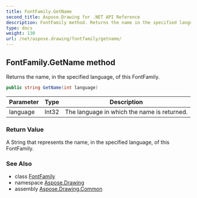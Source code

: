 ```yaml
---
title: FontFamily.GetName
second_title: Aspose.Drawing for .NET API Reference
description: FontFamily method. Returns the name in the specified language of this FontFamily
type: docs
weight: 130
url: /net/aspose.drawing/fontfamily/getname/
---
```

## FontFamily.GetName method

Returns the name, in the specified language, of this FontFamily.

```csharp
public string GetName(int language)
```

| Parameter | Type | Description |
| --- | --- | --- |
| language | Int32 | The language in which the name is returned. |

### Return Value

A String that represents the name, in the specified language, of this FontFamily.

### See Also

* class [FontFamily](../)
* namespace [Aspose.Drawing](../../fontfamily/)
* assembly [Aspose.Drawing.Common](../../../)


